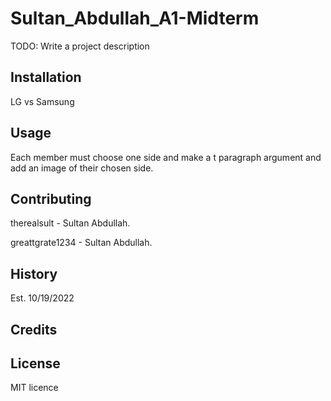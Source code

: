 



# Sultan_Abdullah_A1-Midterm

TODO: Write a project description

## Installation

LG vs Samsung

## Usage

Each member must choose one side and make a t paragraph argument and add an image of their chosen side.

## Contributing
therealsult - Sultan Abdullah.

greattgrate1234 - Sultan Abdullah.


## History

Est. 10/19/2022

## Credits


## License
MIT licence
